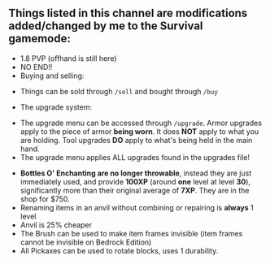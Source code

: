 ## Things listed in this channel are modifications added/changed by me to the **Survival** gamemode:
- 1.8 PVP (offhand is still here)
- NO END!!
- Buying and selling:
 * Things can be sold through `/sell` and bought through `/buy`
- The upgrade system:
 * The upgrade menu can be accessed through `/upgrade`. Armor upgrades apply to the piece of armor **being worn**. It does **NOT** apply to what you are holding. Tool upgrades **DO** apply to what's being held in the main hand.
 * The upgrade menu applies ALL upgrades found in the upgrades file!
- __Bottles O' Enchanting are no longer throwable__, instead they are just immediately used, and provide **100XP** (around **one** level at level **30**), significantly more than their original average of **7XP**. They are in the shop for $750.
- Renaming items in an anvil without combining or repairing is **always** 1 level
- Anvil is 25% cheaper
- The Brush can be used to make item frames invisible (item frames cannot be invisible on Bedrock Edition)
- All Pickaxes can be used to rotate blocks, uses 1 durability.
